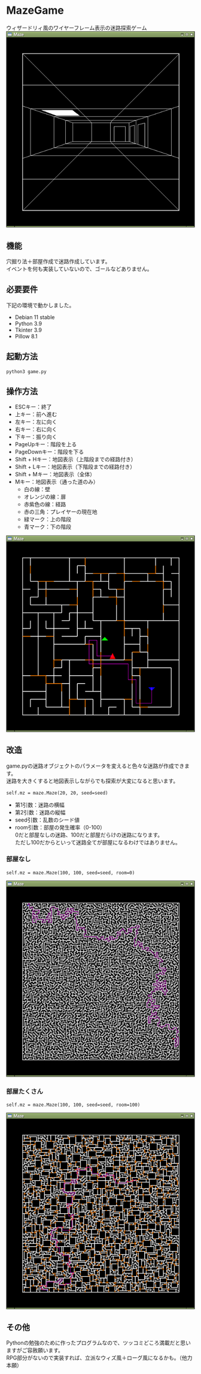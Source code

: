 # MazeGame
ウィザードリィ風のワイヤーフレーム表示の迷路探索ゲーム  
![Maze3D](Screenshot_3D.png)

## 機能
穴掘り法＋部屋作成で迷路作成しています。  
イベントを何も実装していないので、ゴールなどありません。

## 必要要件
下記の環境で動かしました。  
- Debian 11 stable
- Python 3.9
- Tkinter 3.9
- Pillow 8.1

## 起動方法
```
python3 game.py
```

## 操作方法
- ESCキー：終了
- 上キー：前へ進む
- 左キー：左に向く
- 右キー：右に向く
- 下キー：振り向く
- PageUpキー：階段を上る
- PageDownキー：階段を下る
- Shift + Hキー：地図表示（上階段までの経路付き）
- Shift + Lキー：地図表示（下階段までの経路付き）
- Shift + Mキー：地図表示（全体）
- Mキー：地図表示（通った道のみ）
  - 白の線：壁
  - オレンジの線：扉
  - 赤紫色の線：経路
  - 赤の三角：プレイヤーの現在地
  - 緑マーク：上の階段
  - 青マーク：下の階段

![Map](Screenshot_Map.png)

## 改造
game.pyの迷路オブジェクトのパラメータを変えると色々な迷路が作成できます。  
迷路を大きくすると地図表示しながらでも探索が大変になると思います。  
```
self.mz = maze.Maze(20, 20, seed=seed)  
```
- 第1引数：迷路の横幅
- 第2引数：迷路の縦幅
- seed引数：乱数のシード値
- room引数：部屋の発生確率（0-100）  
  0だと部屋なしの迷路、100だと部屋だらけの迷路になります。  
  ただし100だからといって迷路全てが部屋になるわけではありません。  

### 部屋なし
```
self.mz = maze.Maze(100, 100, seed=seed, room=0)  
```
![No Room](Screenshot_100x100_NoRoom.png)

### 部屋たくさん
```
self.mz = maze.Maze(100, 100, seed=seed, room=100)  
```
![Many Room](Screenshot_100x100_ManyRoom.png)

## その他
Pythonの勉強のために作ったプログラムなので、ツッコミどころ満載だと思いますがご容赦願います。  
RPG部分がないので実装すれば、立派なウィズ風＋ローグ風になるかも。（他力本願）  
